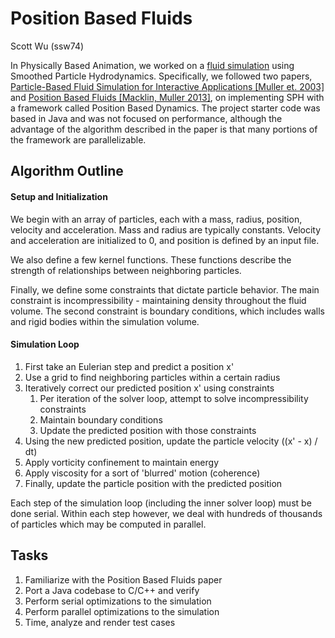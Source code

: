 # Position Based Fluids

Scott Wu (ssw74)

In Physically Based Animation, we worked on a [fluid simulation](http://www.cs.cornell.edu/courses/cs5643/2015sp/a1PositionBasedFluids/index.html) using Smoothed Particle Hydrodynamics. Specifically, we followed two papers, [Particle-Based Fluid Simulation for Interactive Applications [Muller et. 2003]](http://matthias-mueller-fischer.ch/publications/sca03.pdf) and [Position Based Fluids [Macklin, Muller 2013]](http://mmacklin.com/pbf_sig_preprint.pdf), on implementing SPH with a framework called Position Based Dynamics. The project starter code was based in Java and was not focused on performance, although the advantage of the algorithm described in the paper is that many portions of the framework are parallelizable.

## Algorithm Outline

#### Setup and Initialization

We begin with an array of particles, each with a mass, radius, position, velocity and acceleration. Mass and radius are typically constants. Velocity and acceleration are initialized to 0, and position is defined by an input file.

We also define a few kernel functions. These functions describe the strength of relationships between neighboring particles.

Finally, we define some constraints that dictate particle behavior. The main constraint is incompressibility - maintaining density throughout the fluid volume. The second constraint is boundary conditions, which includes walls and rigid bodies within the simulation volume.

#### Simulation Loop

1. First take an Eulerian step and predict a position x'
2. Use a grid to find neighboring particles within a certain radius
3. Iteratively correct our predicted position x' using constraints
    1. Per iteration of the solver loop, attempt to solve incompressibility constraints
    2. Maintain boundary conditions
    3. Update the predicted position with those constraints
4. Using the new predicted position, update the particle velocity ((x' - x) / dt)
5. Apply vorticity confinement to maintain energy
6. Apply viscosity for a sort of 'blurred' motion (coherence)
6. Finally, update the particle position with the predicted position

Each step of the simulation loop (including the inner solver loop) must be done serial. Within each step however, we deal with hundreds of thousands of particles which may be computed in parallel.

## Tasks

1. Familiarize with the Position Based Fluids paper
2. Port a Java codebase to C/C++ and verify
3. Perform serial optimizations to the simulation
4. Perform parallel optimizations to the simulation
5. Time, analyze and render test cases
